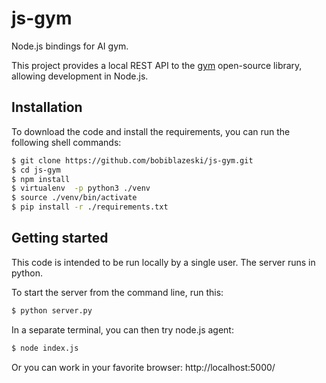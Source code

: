 # js-gym
Node.js bindings for AI gym.

This project provides a local REST API to the [gym](https://github.com/openai/gym) open-source library, allowing development in Node.js.

## Installation 

To download the code and install the requirements, you can run the following shell commands:
``` sh
$ git clone https://github.com/bobiblazeski/js-gym.git
$ cd js-gym
$ npm install
$ virtualenv  -p python3 ./venv
$ source ./venv/bin/activate
$ pip install -r ./requirements.txt

```

## Getting started

This code is intended to be run locally by a single user. 
The server runs in python.

To start the server from the command line, run this:
``` sh
$ python server.py
```
In a separate terminal, you can then try node.js agent:
``` sh
$ node index.js
```

Or you can work in your favorite browser:
http://localhost:5000/
